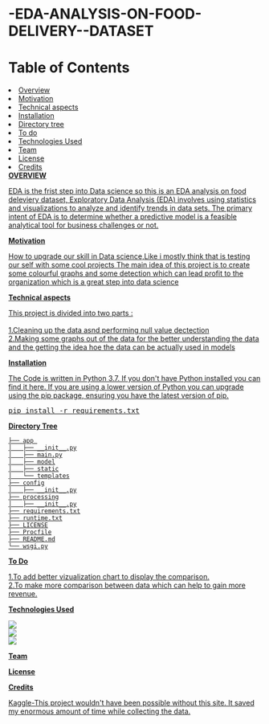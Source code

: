 # -EDA-ANALYSIS-ON-FOOD-DELIVERY--DATASET
<h1>Table of Contents</h1>
<li><a href="#overview">Overview</a></li>
<li><a href="#moti">Motivation</li>
<li><a href="#tech">Technical aspects</li>
<li><a href="#inst">Installation</li>
<li><a href="#dir"> Directory tree </h>
<li><a href="#to">To do</li>
<li><a href="#tech">Technologies Used</li>
<li><a href="#team">Team</li>
<li><a href="#li">License</li>
<li><a href="#cred">Credits</li>
<h id="#overview"><b>OVERVIEW</h></b>
<p id="overview">EDA is the frist step into Data science so this is an EDA analysis on food deleviery dataset,
Exploratory Data Analysis (EDA) involves using statistics and visualizations to analyze and identify trends in data sets. The primary intent of EDA is to determine whether a predictive model is a feasible analytical tool for business challenges or not.</p>
<h id="#moti"><b>Motivation</b></h>
<p id="moti">How to upgrade our skill in Data science,Like i mostly think that is testing our self with some cool projects
The  main idea of this project is to create some colourful graphs and some detection which can lead 
profit to the organization which is a great step into data science
</p>
<h  id="#tech"> <b> Technical aspects</b></h>
<p id="tech"> This project is divided into two parts :<br>
       <br>  1.Cleaning up the data asnd performing null value dectection
       <br> 2.Making some graphs out of the data for the better understanding the data and the getting the idea hoe the data 
         can be actually used in models</p>
<h id="#inst"><b> Installation </b></h>
<p id="inst">The Code is written in Python 3.7. If you don't have Python installed you can find it here. If you are using a lower version of Python you can upgrade using the pip package, ensuring you have the latest version of pip.</p>
<pre>pip install -r requirements.txt</pre>
<h id="#dir"><b> Directory Tree </b> </h>
<p id="dir"><code>├── app 
│&nbsp;&nbsp; ├── __init__.py
│&nbsp;&nbsp; ├── main.py
│&nbsp;&nbsp; ├── model
│&nbsp;&nbsp; ├── static
│&nbsp;&nbsp; └── templates
├── config
│&nbsp;&nbsp; ├── __init__.py
├── processing
│&nbsp;&nbsp; ├── __init__.py
├── requirements.txt
├── runtime.txt
├── LICENSE
├── Procfile
├── README.md
└── wsgi.py
</code></p>
<h id="#to"><b> To Do </b></h>
<p id="to"> 1.To add better vizualization chart to display the comparison.
<br>2.To make more comparison between data which can help to gain more revenue.
</p>
<h id="#tech"><b>Technologies Used</b></h>
<p id="tech">
<img src=https://user-images.githubusercontent.com/109030811/211580911-db9ff5ae-b7a5-4f3e-88b9-7eda2d7e4b43.png>
<br>
<img src=https://user-images.githubusercontent.com/109030811/211581245-277ba09f-f20a-4fd0-a958-0eb3211a1f0c.png>
<br>
<img src=https://user-images.githubusercontent.com/109030811/211581688-e073394c-9b90-456a-8874-77d768bbaa6c.png>
</p>
<h id="#team"><b>Team</h>
       <p id="team"></p>
       <h id="#li"><b>License</b></h>
       <p id="li"></p>
       <h id="#cred"><b>Credits</b></h></b>
              <p id="cred">Kaggle-This project wouldn't have been possible without this site. It saved my enormous amount of time while collecting the data.</p>
